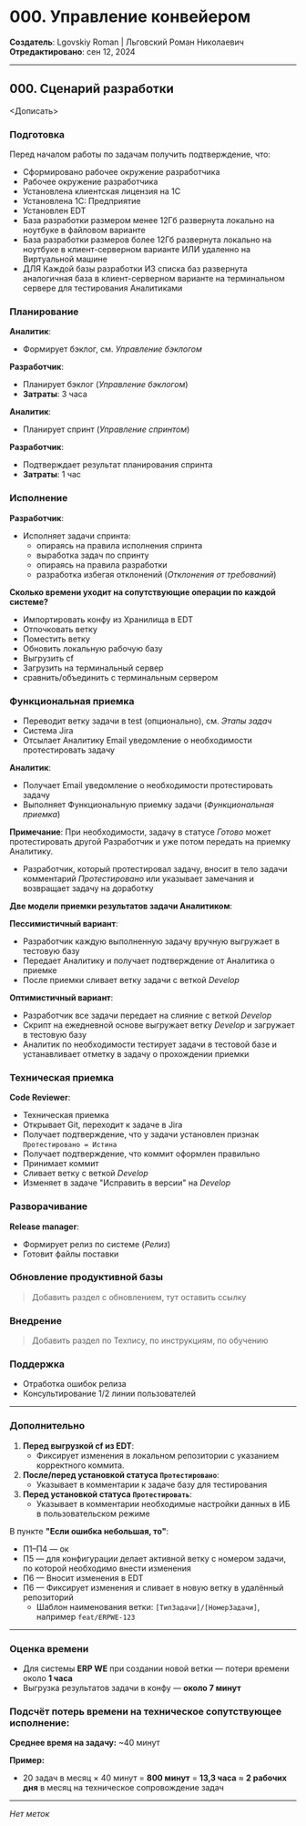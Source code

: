 # 000. Управление конвейером

**Создатель**: Lgovskiy Roman | Льговский Роман Николаевич  
**Отредактировано**: сен 12, 2024

---

## 000. Сценарий разработки

<Дописать>

### Подготовка
Перед началом работы по задачам получить подтверждение, что:
- Сформировано рабочее окружение разработчика
- Рабочее окружение разработчика
- Установлена клиентская лицензия на 1С
- Установлена 1С: Предприятие
- Установлен EDT
- База разработки размером менее 12Гб развернута локально на ноутбуке в файловом варианте
- База разработки размеров более 12Гб развернута локально на ноутбуке в клиент-серверном варианте ИЛИ удаленно на Виртуальной машине
- ДЛЯ Каждой базы разработки ИЗ списка баз развернута аналогичная база в клиент-серверном варианте на терминальном сервере для тестирования Аналитиками

### Планирование
**Аналитик**:
- Формирует бэклог, см. *Управление бэклогом*

**Разработчик**:
- Планирует бэклог (*Управление бэклогом*)
- **Затраты**: 3 часа

**Аналитик**:
- Планирует спринт (*Управление спринтом*)

**Разработчик**:
- Подтверждает результат планирования спринта
- **Затраты**: 1 час

### Исполнение
**Разработчик**:
- Исполняет задачи спринта:
  - опираясь на правила исполнения спринта
  - выработка задач по спринту
  - опираясь на правила разработки
  - разработка избегая отклонений (*Отклонения от требований*)

**Сколько времени уходит на сопутствующие операции по каждой системе?**
- Импортировать конфу из Хранилища в EDT
- Отпочковать ветку
- Поместить ветку
- Обновить локальную рабочую базу
- Выгрузить cf
- Загрузить на терминальный сервер
- сравнить/объединить с терминальным сервером

### Функциональная приемка
- Переводит ветку задачи в test (опционально), см. *Этапы задач*
- Система Jira
- Отсылает Аналитику Email уведомление о необходимости протестировать задачу

**Аналитик**:
- Получает Email уведомление о необходимости протестировать задачу
- Выполняет Функциональную приемку задачи (*Функциональная приемка*)

**Примечание**:
При необходимости, задачу в статусе *Готово* может протестировать другой Разработчик и уже потом передать на приемку Аналитику.
- Разработчик, который протестировал задачу, вносит в тело задачи комментарий *Протестировано* или указывает замечания и возвращает задачу на доработку

**Две модели приемки результатов задачи Аналитиком**:

**Пессимистичный вариант**:
- Разработчик каждую выполненную задачу вручную выгружает в тестовую базу
- Передает Аналитику и получает подтверждение от Аналитика о приемке
- После приемки сливает ветку задачи с веткой *Develop*

**Оптимистичный вариант**:
- Разработчик все задачи передает на слияние с веткой *Develop*
- Скрипт на ежедневной основе выгружает ветку *Develop* и загружает в тестовую базу
- Аналитик по необходимости тестирует задачи в тестовой базе и устанавливает отметку в задачу о прохождении приемки

### Техническая приемка
**Code Reviewer**:
- Техническая приемка
- Открывает Git, переходит к задаче в Jira
- Получает подтверждение, что у задачи установлен признак `Протестировано = Истина`
- Получает подтверждение, что коммит оформлен правильно
- Принимает коммит
- Сливает ветку с веткой *Develop*
- Изменяет в задаче "Исправить в версии" на *Develop*

### Разворачивание
**Release manager**:
- Формирует релиз по системе (*Релиз*)
- Готовит файлы поставки

### Обновление продуктивной базы
> Добавить раздел с обновлением, тут оставить ссылку

### Внедрение
> Добавить раздел по Техпису, по инструкциям, по обучению

### Поддержка
- Отработка ошибок релиза
- Консультирование 1/2 линии пользователей

---

### Дополнительно
1. **Перед выгрузкой cf из EDT**:
   - Фиксирует изменения в локальном репозитории с указанием корректного коммита.
2. **После/перед установкой статуса `Протестировано`**:
   - Указывает в комментарии к задаче базу для тестирования
3. **Перед установкой статуса `Протестировать`**:
   - Указывает в комментарии необходимые настройки данных в ИБ в пользовательском режиме

В пункте **"Если ошибка небольшая, то"**:
- П1–П4 — ок
- П5 — для конфигурации делает активной ветку с номером задачи, по которой необходимо внести изменения
- П6 — Вносит изменения в EDT
- П6 — Фиксирует изменения и сливает в новую ветку в удалённый репозиторий
  - Шаблон наименования ветки: `[ТипЗадачи]/[НомерЗадачи]`, например `feat/ERPWE-123`

---

### Оценка времени
- Для системы **ERP WE** при создании новой ветки — потери времени около **1 часа**
- Выгрузка результатов задачи в конфу — **около 7 минут**

### Подсчёт потерь времени на техническое сопутствующее исполнение:

**Среднее время на задачу:** ~40 минут

**Пример:**
- 20 задач в месяц × 40 минут = **800 минут** = **13,3 часа** ≈ **2 рабочих дня** в месяц на техническое сопровождение задач

---

_Нет меток_
